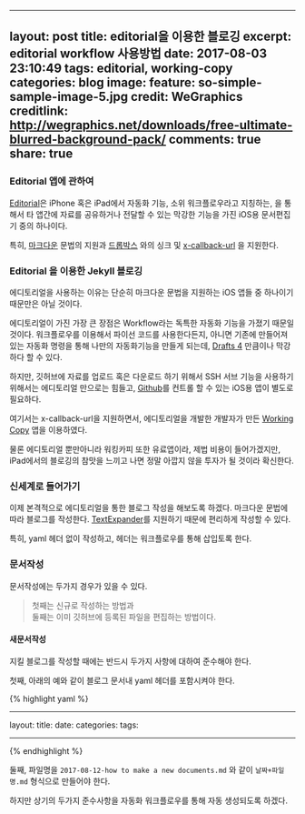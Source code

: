 
---
layout: post
title: editorial을 이용한 블로깅
excerpt: editorial workflow 사용방법
date: 2017-08-03 23:10:49
tags: editorial, working-copy
categories: blog
image:
  feature: so-simple-sample-image-5.jpg
  credit: WeGraphics
  creditlink: http://wegraphics.net/downloads/free-ultimate-blurred-background-pack/
comments: true
share: true
---

### Editorial 앱에 관하여

[Editorial](http://omz-software.com/editorial/)은 iPhone 혹은 iPad에서 자동화 기능, 소위 워크플로우라고 지칭하는, 을 통해서 타 앱간에 자료를 공유하거나 전달할 수 있는 막강한 기능을 가진 iOS용 문서편집기 중의 하나이다.

특히, [마크다운](https://ko.wikipedia.org/wiki/%EB%A7%88%ED%81%AC%EB%8B%A4%EC%9A%B4) 문법의 지원과 [드롭박스](https://www.dropbox.com/) 와의 싱크 및 [x-callback-url](http://x-callback-url.com/) 을 지원한다.

### Editorial 을 이용한 Jekyll 블로깅

에디토리얼을 사용하는 이유는 단순히 마크다운 문법을 지원하는 iOS 앱들 중 하나이기 때문만은 아닐 것이다.

에디토리얼이 가진 가장 큰 장점은 Workflow라는 독특한 자동화 기능을 가졌기 때문일 것이다. 워크플로우를 이용해서 파이선 코드를 사용한다든지, 아니면 기존에 만들어져 있는 자동화 명령을 통해 나만의 자동화기능을 만들게 되는데, [Drafts 4](http://agiletortoise.com/drafts/) 만큼이나 막강하다 할 수 있다.

하지만, 깃허브에 자료를 업로드 혹은 다운로드 하기 위해서 SSH 서브 기능을 사용하기 위해서는 에디토리얼 만으로는 힘들고, [Github](https://github.com/)를 컨트롤 할 수 있는 iOS용 앱이 별도로 필요하다. 

여기서는 x-callback-url을 지원하면서, 에디토리얼을 개발한 개발자가 만든 [Working Copy](https://workingcopyapp.com/) 앱을 이용하였다.

물론 에디토리얼 뿐만아니라 워킹카피 또한 유료앱이라, 제법 비용이 들어가겠지만, iPad에서의 블로깅의 참맛을 느끼고 나면 정말 아깝지 않을 투자가 될 것이라 확신한다.

### 신세계로 들어가기

이제 본격적으로 에디토리얼을 통한 블로그 작성을 해보도록 하겠다. 마크다운 문법에 따라 블로그를 작성한다. [TextExpander](https://smilesoftware.com/TextExpander)를 지원하기 때문에 편리하게 작성할 수 있다.

특히, yaml 헤더 없이 작성하고, 헤더는 워크플로우를 통해 삽입토록 한다.

### 문서작성

문서작성에는 두가지 경우가 있을 수 있다.

> 첫째는 신규로 작성하는 방법과  
> 둘째는 이미 깃허브에 등록된 파일을 편집하는 방법이다.

#### 새문서작성

지킬 블로그를 작성할 때에는 반드시 두가지 사항에 대하여 준수해야 한다.

첫째, 아래의 예와 같이 블로그 문서내 yaml 헤더를 포함시켜야 한다.

{% highlight yaml %}
- - -
layout:
title:
date:
categories:
tags:
- - -
{% endhighlight %}

둘째, 파일명을 `2017-08-12-how to make a new documents.md` 와 같이 `날짜+파일명.md` 형식으로 만들어야 한다.

하지만 상기의 두가지 준수사항을 자동화 워크플로우를 통해 자동 생성되도록 하겠다.


